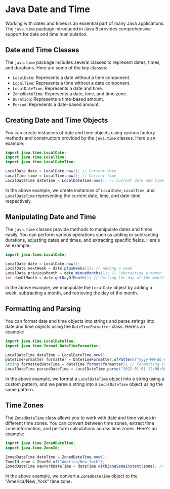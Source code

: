 # Java Date and Time

Working with dates and times is an essential part of many Java applications. The `java.time` package introduced in Java 8 provides comprehensive support for date and time manipulation.

## Date and Time Classes

The `java.time` package includes several classes to represent dates, times, and durations. Here are some of the key classes:

- `LocalDate`: Represents a date without a time component.
- `LocalTime`: Represents a time without a date component.
- `LocalDateTime`: Represents a date and time.
- `ZonedDateTime`: Represents a date, time, and time zone.
- `Duration`: Represents a time-based amount.
- `Period`: Represents a date-based amount.

## Creating Date and Time Objects

You can create instances of date and time objects using various factory methods and constructors provided by the `java.time` classes. Here's an example:

```java
import java.time.LocalDate;
import java.time.LocalTime;
import java.time.LocalDateTime;

LocalDate date = LocalDate.now(); // Current date
LocalTime time = LocalTime.now(); // Current time
LocalDateTime dateTime = LocalDateTime.now(); // Current date and time
```

In the above example, we create instances of `LocalDate`, `LocalTime`, and `LocalDateTime` representing the current date, time, and date-time respectively.

## Manipulating Date and Time

The `java.time` classes provide methods to manipulate dates and times easily. You can perform various operations such as adding or subtracting durations, adjusting dates and times, and extracting specific fields. Here's an example:

```java
import java.time.LocalDate;

LocalDate date = LocalDate.now();
LocalDate nextWeek = date.plusWeeks(1); // Adding a week
LocalDate previousMonth = date.minusMonths(1); // Subtracting a month
int dayOfMonth = date.getDayOfMonth(); // Getting the day of the month
```

In the above example, we manipulate the `LocalDate` object by adding a week, subtracting a month, and retrieving the day of the month.

## Formatting and Parsing

You can format date and time objects into strings and parse strings into date and time objects using the `DateTimeFormatter` class. Here's an example:

```java
import java.time.LocalDateTime;
import java.time.format.DateTimeFormatter;

LocalDateTime dateTime = LocalDateTime.now();
DateTimeFormatter formatter = DateTimeFormatter.ofPattern("yyyy-MM-dd HH:mm:ss");
String formattedDateTime = dateTime.format(formatter); // Formatting to a string
LocalDateTime parsedDateTime = LocalDateTime.parse("2022-01-01 12:00:00", formatter); // Parsing from a string
```

In the above example, we format a `LocalDateTime` object into a string using a custom pattern, and we parse a string into a `LocalDateTime` object using the same pattern.

## Time Zones

The `ZonedDateTime` class allows you to work with date and time values in different time zones. You can convert between time zones, extract time zone information, and perform calculations across time zones. Here's an example:

```java
import java.time.ZonedDateTime;
import java.time.ZoneId;

ZonedDateTime dateTime = ZonedDateTime.now();
ZoneId zone = ZoneId.of("America/New_York");
ZonedDateTime newYorkDateTime = dateTime.withZoneSameInstant(zone); // Convert to New York time zone
```

In the above example, we convert a `ZonedDateTime` object to the "America/New_York" time zone.


